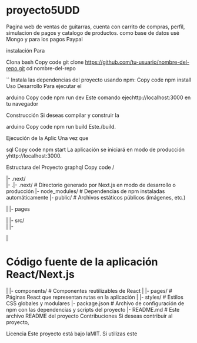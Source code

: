 # proyecto5UDD
Pagina web de ventas de guitarras, cuenta con carrito de compras, perfil, simulacion de pagos y catalogo de productos.
como base de datos usé Mongo y para los pagos Paypal

 
instalación
Para

Clona
bash
Copy code
git clone https://github.com/tu-usuario/nombre-del-repo.git
cd nombre-del-repo

``
Instala las dependencias del proyecto usando npm:
Copy code
npm install
Uso
Desarrollo
Para ejecutar el

arduino
Copy code
npm run dev
Este comando ejechttp://localhost:3000 en tu navegador

Construcción
Si deseas compilar y construir la

arduino
Copy code
npm run build
Este./build.

Ejecución de la Aplic
Una vez que

sql
Copy code
npm start
La aplicación se iniciará en modo de producción yhttp://localhost:3000.

Estructura del Proyecto
graphql
Copy code
/

|- .next/           
|- .|- .next/           # Directorio generado por Next.js en modo de desarrollo o producción
|- node_modules/    # Dependencias de npm instaladas automáticamente
|- public/          # Archivos estáticos públicos (imágenes, etc.)

|  |- pages

|
|- src/             
|  |-

|
# Código fuente de la aplicación React/Next.js
|  |- components/   # Componentes reutilizables de React
|  |- pages/        # Páginas React que representan rutas en la aplicación
|  |- styles/       # Estilos CSS globales y modulares
|- package.json     # Archivo de configuración de npm con las dependencias y scripts del proyecto
|- README.md        # Este archivo README del proyecto
Contribuciones
Si deseas contribuir al proyecto,

Licencia
Este proyecto está bajo laMIT. Si utilizas este




